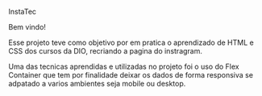 InstaTec

Bem vindo!

Esse projeto teve como objetivo por em pratica o aprendizado de HTML e CSS dos cursos da DIO, recriando a pagina do instragram.

Uma das tecnicas aprendidas e utilizadas no projeto foi o uso do Flex Container que tem por finalidade deixar os dados de forma responsiva se adpatado a varios ambientes seja mobile ou desktop.


